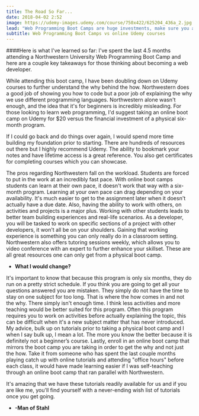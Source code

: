 ```yaml
---
title: The Road So Far... 
date: 2018-04-02 2:52
image: https://udemy-images.udemy.com/course/750x422/625204_436a_2.jpg
lead: "Web Programming Boot Camps are huge investments, make sure you are in the know before enrolling." 
subtitle: Web Programming Boot Camps vs online Udemy courses
---
```

####Here is what I've learned so far:
I've spent the last 4.5 months attending a Northwestern University Web Programming Boot Camp and here are a couple key takeaways for those thinking about becoming a web developer. 

While attending this boot camp, I have been doubling down on Udemy courses to further understand the why behind the how.  Northwestern does a good job of showing you how to code but a poor job of explaining the why we use different programming languages.  Northwestern alone wasn't enough, and the idea that it's for beginners is incredibly misleading.  For those looking to learn web programming, I'd suggest taking an online boot camp on Udemy for $20 versus the financial investment of a physical six-month program.  

If I could go back and do things over again, I would spend more time building my foundation prior to starting. There are hundreds of resources out there but I highly recommend Udemy. The ability to bookmark your notes and have lifetime access is a great reference. You also get certificates for completing courses which you can showcase.  

The pros regarding Northwestern fall on the workload.  Students are forced to put in the work at an incredibly fast pace. With online boot camps students can learn at their own pace, it doesn't work that way with a six-month program. Learning at your own pace can drag depending on your availability. It's much easier to get to the assignment later when it doesn't actually have a due date. Also, having the ability to work with others, on activities and projects is a major plus. Working with other students leads to better team building experiences and real-life scenarios. As a developer, you will be tasked to work on specific sections of a project with other developers, it won't all be on your shoulders. Gaining that working experience is something you can only really do in a classroom setting. Northwestern also offers tutoring sessions weekly, which allows you to video conference with an expert to further enhance your skillset. These are all great resources one can only get from a physical boot camp.   

- **What I would change?** 

It's important to know that because this program is only six months, they do run on a pretty strict schedule. If you think you are going to get all your questions answered you are mistaken. They simply do not have the time to stay on one subject for too long. That is where the how comes in and not the why. There simply isn't enough time. I think less activities and more teaching would be better suited for this program. Often this program requires you to work on activities before actually explaining the topic, this can be difficult when it's a new subject matter that has never introduced. My advice, bulk up on tutorials prior to taking a physical boot camp and I when I say bulk up, I mean a lot. The more you know the better because it is definitely not a beginner’s course. Lastly, enroll in an online boot camp that mirrors the boot camp you are taking in order to get the why and not just the how. Take it from someone who has spent the last couple months playing catch up with online tutorials and attending "office hours" before each class, it would have made learning easier if I was self-teaching through an online boot camp that ran parallel with Northwestern.  

It's amazing that we have these tutorials readily available for us and if you are like me, you'll find yourself with a never-ending wish list of tutorials once you get going.  

- **-Man of Stahl**         
 
    